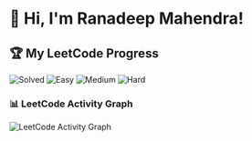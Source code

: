 # 👋 Hi, I'm Ranadeep Mahendra!

## 🏆 My LeetCode Progress

![Solved](https://img.shields.io/badge/Solved-73/3617-blue?cache=1752718804) ![Easy](https://img.shields.io/badge/Easy-41/885-brightgreen?cache=1752718804) ![Medium](https://img.shields.io/badge/Medium-31/1881-orange?cache=1752718804) ![Hard](https://img.shields.io/badge/Hard-1/851-red?cache=1752718804)

### 📊 LeetCode Activity Graph

![LeetCode Activity Graph](https://leetcard.jacoblin.cool/ranadeep_mahendra2426?theme=dark&font=Karma&ext=heatmap&cache=1752718804)
